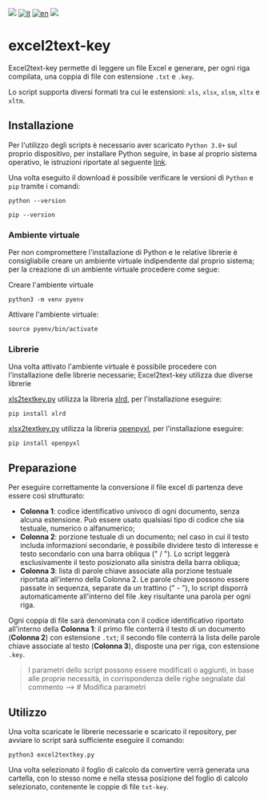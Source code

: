 ![](https://img.shields.io/badge/OS-Linux-blueviolet.svg)
[![it](https://img.shields.io/badge/lang-it-blue.svg)](https://github.com/logo94/excel2text-key/blob/main/README.md)
[![en](https://img.shields.io/badge/lang-en-yellow.svg)](https://github.com/logo94/excel2text-key/blob/main/README.en.md)
![](https://img.shields.io/badge/Python-3.8%2B-green.svg)

# excel2text-key
Excel2text-key permette di leggere un file Excel e generare, per ogni riga compilata, una coppia di file con estensione `.txt` e `.key`.

Lo script supporta diversi formati tra cui le estensioni: `xls`, `xlsx`, `xlsm`, `xltx` e `xltm`.


## Installazione ##
Per l'utilizzo degli scripts è necessario aver scaricato `Python 3.8+` sul proprio dispositivo, per installare Python seguire, in base al proprio sistema operativo, le istruzioni riportate al seguente [link](https://www.python.org/downloads/).

Una volta eseguito il download è possibile verificare le versioni di `Python` e `pip` tramite i comandi:

```
python --version
```
```
pip --version
```
### Ambiente virtuale ###
Per non compromettere l'installazione di Python e le relative librerie è consigliabile creare un ambiente virtuale indipendente dal proprio sistema; per la creazione di un ambiente virtuale procedere come segue:

Creare l'ambiente virtuale
```
python3 -m venv pyenv
```

Attivare l'ambiente virtuale:
```
source pyenv/bin/activate
```

### Librerie ###
Una volta attivato l'ambiente virtuale è possibile procedere con l'installazione delle librerie necessarie; Excel2text-key utilizza due diverse librerie

[xls2textkey.py](https://github.com/logo94/excel2text-key/blob/main/xls2textkey.py) utilizza la libreria [xlrd](https://pypi.org/project/xlrd/), per l'installazione eseguire:
```
pip install xlrd
```

[xlsx2textkey.py](https://github.com/logo94/excel2text-key/blob/main/xlsx2textkey.py) utilizza la libreria [openpyxl](https://openpyxl.readthedocs.io/en/stable/), per l'installazione eseguire:
```
pip install openpyxl
```

## Preparazione ##
Per eseguire correttamente la conversione il file excel di partenza deve essere così strutturato:

* **Colonna 1**: codice identificativo univoco di ogni documento, senza alcuna estensione. Può essere usato qualsiasi tipo di codice che sia testuale, numerico o alfanumerico; 
* **Colonna 2**: porzione testuale di un documento; nel caso in cui il testo includa informazioni secondarie, è possibile dividere testo di interesse e testo secondario con una barra obliqua (" / "). Lo script leggerà esclusivamente il testo posizionato alla sinistra della barra obliqua; 
* **Colonna 3**: lista di parole chiave associate alla porzione testuale riportata all'interno della Colonna 2. Le parole chiave possono essere passate in sequenza, separate da un trattino (" - "), lo script disporrà automaticamente all'interno del file .key risultante una parola per ogni riga.

Ogni coppia di file sarà denominata con il codice identificativo riportato all'interno della **Colonna 1**: il primo file conterrà il testo di un documento (**Colonna 2**) con estensione `.txt`; il secondo file conterrà la lista delle parole chiave associate al testo (**Colonna 3**), disposte una per riga, con estensione `.key`. 

>I parametri dello script possono essere modificati o aggiunti, in base alle proprie necessità, in corrispondenza delle righe segnalate dal commento --> # Modifica parametri

## Utilizzo ##
Una volta scaricate le librerie necessarie e scaricato il repository, per avviare lo script sarà sufficiente eseguire il comando:
```
python3 excel2textkey.py
```
Una volta selezionato il foglio di calcolo da convertire verrà generata una cartella, con lo stesso nome e nella stessa posizione del foglio di calcolo selezionato, contenente le coppie di file `txt-key`.
